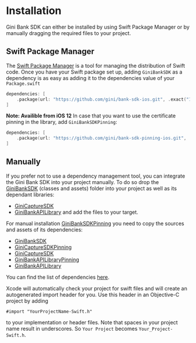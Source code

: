 Installation
=============================

Gini Bank SDK can either be installed by using Swift Package Manager or by manually dragging the required files to your project.

## Swift Package Manager

The [Swift Package Manager](https://swift.org/package-manager/)  is a tool for managing the distribution of Swift code.
Once you have your Swift package set up, adding `GiniBankSDK` as a dependency is as easy as adding it to the dependencies value of your `Package.swift`

```swift
dependencies: [
    .package(url: "https://github.com/gini/bank-sdk-ios.git", .exact("1.4.0"))
]
```
**Note: Availible from iOS 12**
In case that you want to use the certificate pinning in the library, add `GiniBankSDKPinning`:
```swift
dependencies: [
    .package(url: "https://github.com/gini/bank-sdk-pinning-ios.git", .exact("1.4.0"))
]
```

## Manually

If you prefer not to use a dependency management tool, you can integrate the Gini Bank SDK into your project manually.
To do so drop the [GiniBankSDK](https://github.com/gini/gini-mobile-ios/tree/main/BankSDK/GiniBankSDK) (classes and assets) folder into your project as well as its dependant libraries:
- [GiniCaptureSDK](https://github.com/gini/gini-mobile-ios/tree/main/CaptureSDK/GiniCaptureSDK)
- [GiniBankAPILibrary](https://github.com/gini/gini-mobile-ios/tree/main/BankAPILibrary/GiniBankAPILibrary) 
and add the files to your target.

For manual installation [GiniBankSDKPinning](https://github.com/gini/gini-mobile-ios/tree/main/BankSDK/GiniBankSDKPinning) you need to copy the sources and assets of its dependencies:
- [GiniBankSDK](https://github.com/gini/gini-mobile-ios/tree/main/BankSDK/GiniBankSDK)
- [GiniCaptureSDKPinning](https://github.com/gini/gini-mobile-ios/tree/main/CaptureSDK/GiniCaptureSDKPinning)
- [GiniCaptureSDK](https://github.com/gini/gini-mobile-ios/tree/main/CaptureSDK/GiniCaptureSDK)
- [GiniBankAPILibraryPinning](https://github.com/gini/gini-mobile-ios/tree/main/BankAPILibrary/GiniBankAPILibraryPinning) 
- [GiniBankAPILibrary](https://github.com/gini/gini-mobile-ios/tree/main/BankAPILibrary/GiniBankAPILibrary)

You can find the list of dependencies [here](https://github.com/gini/gini-mobile-ios/blob/main/BankSDK/GiniBankSDKPinning/Package.swift).

Xcode will automatically check your project for swift files and will create an autogenerated import header for you.
Use this header in an Objective-C project by adding

```Obj-C
#import "YourProjectName-Swift.h"
```

to your implementation or header files. Note that spaces in your project name result in underscores. So `Your Project` becomes `Your_Project-Swift.h`.
